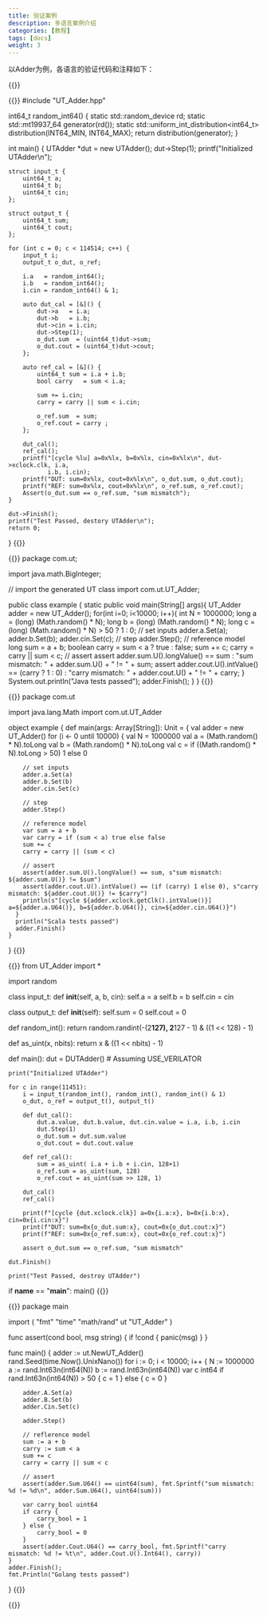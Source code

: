 ```yaml
---
title: 验证案例
description: 多语言案例介绍
categories: [教程]
tags: [docs]
weight: 3
---
```


以Adder为例，各语言的验证代码和注释如下：

{{<lang-group languages="cpp,java,scala,python,go">}}

{{<lang lang="cpp" show="true">}}
#include "UT_Adder.hpp"

int64_t random_int64()
{
    static std::random_device rd;
    static std::mt19937_64 generator(rd());
    static std::uniform_int_distribution<int64_t> distribution(INT64_MIN,
                                                               INT64_MAX);
    return distribution(generator);
}

int main()
{
    UTAdder *dut = new UTAdder();
    dut->Step(1);
    printf("Initialized UTAdder\n");

    struct input_t {
        uint64_t a;
        uint64_t b;
        uint64_t cin;
    };

    struct output_t {
        uint64_t sum;
        uint64_t cout;
    };

    for (int c = 0; c < 114514; c++) {
        input_t i;
        output_t o_dut, o_ref;

        i.a   = random_int64();
        i.b   = random_int64();
        i.cin = random_int64() & 1;

        auto dut_cal = [&]() {
            dut->a   = i.a;
            dut->b   = i.b;
            dut->cin = i.cin;
            dut->Step(1);
            o_dut.sum  = (uint64_t)dut->sum;
            o_dut.cout = (uint64_t)dut->cout;
        };

        auto ref_cal = [&]() {
            uint64_t sum = i.a + i.b;
            bool carry   = sum < i.a;

            sum += i.cin;
            carry = carry || sum < i.cin;

            o_ref.sum  = sum;
            o_ref.cout = carry ;
        };

        dut_cal();
        ref_cal();
        printf("[cycle %lu] a=0x%lx, b=0x%lx, cin=0x%lx\n", dut->xclock.clk, i.a,
               i.b, i.cin);
        printf("DUT: sum=0x%lx, cout=0x%lx\n", o_dut.sum, o_dut.cout);
        printf("REF: sum=0x%lx, cout=0x%lx\n", o_ref.sum, o_ref.cout);
        Assert(o_dut.sum == o_ref.sum, "sum mismatch");
    }

    dut->Finish();
    printf("Test Passed, destory UTAdder\n");
    return 0;
}
{{</lang>}}

{{<lang lang="java">}}
package com.ut;

import java.math.BigInteger;

// import the generated UT class
import com.ut.UT_Adder;

public class example {
    static public void main(String[] args){
        UT_Adder adder = new UT_Adder();
        for(int i=0; i<10000; i++){
            int N = 1000000;
            long a = (long) (Math.random() * N);
            long b = (long) (Math.random() * N);
            long c = (long) (Math.random() * N) > 50 ? 1 : 0;
            // set inputs
            adder.a.Set(a);
            adder.b.Set(b);
            adder.cin.Set(c);
            // step
            adder.Step();
            // reference model
            long sum = a + b;
            boolean carry = sum < a ? true : false;
            sum += c;
            carry = carry || sum < c;
            // assert
            assert adder.sum.U().longValue() == sum : "sum mismatch: " + adder.sum.U() + " != " + sum;
            assert adder.cout.U().intValue() == (carry ? 1 : 0) : "carry mismatch: " + adder.cout.U() + " != " + carry;
        }
        System.out.println("Java tests passed");
        adder.Finish();
    }
}
{{</lang>}}

{{<lang lang="scala">}}
package com.ut

import java.lang.Math
import com.ut.UT_Adder

object example {
    def main(args: Array[String]): Unit = {
      val adder = new UT_Adder()
      for (i <- 0 until 10000) {
        val N = 1000000
        val a = (Math.random() * N).toLong
        val b = (Math.random() * N).toLong
        val c = if ((Math.random() * N).toLong > 50) 1 else 0

        // set inputs
        adder.a.Set(a)
        adder.b.Set(b)
        adder.cin.Set(c)

        // step
        adder.Step()

        // reference model
        var sum = a + b
        var carry = if (sum < a) true else false
        sum += c
        carry = carry || (sum < c)

        // assert
        assert(adder.sum.U().longValue() == sum, s"sum mismatch: ${adder.sum.U()} != $sum")
        assert(adder.cout.U().intValue() == (if (carry) 1 else 0), s"carry mismatch: ${adder.cout.U()} != $carry")
        println(s"[cycle ${adder.xclock.getClk().intValue()}] a=${adder.a.U64()}, b=${adder.b.U64()}, cin=${adder.cin.U64()}")
      }
      println("Scala tests passed")
      adder.Finish()
    }
}
{{</lang>}}

{{<lang lang="python">}}
from UT_Adder import *

import random

class input_t:
    def __init__(self, a, b, cin):
        self.a = a
        self.b = b
        self.cin = cin

class output_t:
    def __init__(self):
        self.sum = 0
        self.cout = 0

def random_int():
    return random.randint(-(2**127), 2**127 - 1) & ((1 << 128) - 1)

def as_uint(x, nbits):
    return x & ((1 << nbits) - 1)

def main():
    dut = DUTAdder()  # Assuming USE_VERILATOR
    
    print("Initialized UTAdder")
    
    for c in range(11451):
        i = input_t(random_int(), random_int(), random_int() & 1)
        o_dut, o_ref = output_t(), output_t()
        
        def dut_cal():
            dut.a.value, dut.b.value, dut.cin.value = i.a, i.b, i.cin
            dut.Step(1)
            o_dut.sum = dut.sum.value
            o_dut.cout = dut.cout.value
        
        def ref_cal():
            sum = as_uint( i.a + i.b + i.cin, 128+1)
            o_ref.sum = as_uint(sum, 128)
            o_ref.cout = as_uint(sum >> 128, 1)
        
        dut_cal()
        ref_cal()
        
        print(f"[cycle {dut.xclock.clk}] a=0x{i.a:x}, b=0x{i.b:x}, cin=0x{i.cin:x}")
        print(f"DUT: sum=0x{o_dut.sum:x}, cout=0x{o_dut.cout:x}")
        print(f"REF: sum=0x{o_ref.sum:x}, cout=0x{o_ref.cout:x}")
        
        assert o_dut.sum == o_ref.sum, "sum mismatch"

    dut.Finish()
    
    print("Test Passed, destroy UTAdder")

if __name__ == "__main__":
    main()
{{</lang>}}

{{<lang lang="go">}}
package main

import (
	"fmt"
    "time"
    "math/rand"
    ut "UT_Adder"
)

func assert(cond bool, msg string) {
    if !cond {
        panic(msg)
    }
}

func main() {
    adder := ut.NewUT_Adder()
    rand.Seed(time.Now().UnixNano())
    for i := 0; i < 10000; i++ {
        N := 1000000
        a := rand.Int63n(int64(N))
        b := rand.Int63n(int64(N))
        var c int64
        if rand.Int63n(int64(N)) > 50 {
            c = 1
        } else {
            c = 0
        }

        adder.A.Set(a)
        adder.B.Set(b)
        adder.Cin.Set(c)

        adder.Step()

        // reflerence model
        sum := a + b
        carry := sum < a
        sum += c
        carry = carry || sum < c

        // assert
        assert(adder.Sum.U64() == uint64(sum), fmt.Sprintf("sum mismatch: %d != %d\n", adder.Sum.U64(), uint64(sum)))
        
        var carry_bool uint64
        if carry {
            carry_bool = 1
        } else {
            carry_bool = 0
        }
        assert(adder.Cout.U64() == carry_bool, fmt.Sprintf("carry mismatch: %d != %t\n", adder.Cout.U().Int64(), carry))
    }
    adder.Finish();
    fmt.Println("Golang tests passed")
}
{{</lang>}}


{{</lang-group>}}